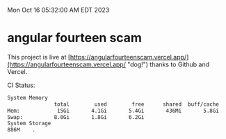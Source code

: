 Mon Oct 16 05:32:00 AM EDT 2023

# angular fourteen scam


This project is live at [https://angularfourteenscam.vercel.app/](https://angularfourteenscam.vercel.app/ "dog!") thanks to Github and Vercel.

CI Status: 

```bash
System Memory
               total        used        free      shared  buff/cache   available
Mem:            15Gi       4.1Gi       5.4Gi       436Mi       5.8Gi        10Gi
Swap:          8.0Gi       1.8Gi       6.2Gi
System Storage
886M	.
```
